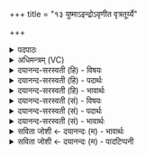 +++
title = "१३ युष्माऽइन्द्रोऽवृणीत वृत्रतूर्य्ये"

+++
<details><summary>पदपाठः</summary>

यु॒ष्माः। इन्द्रः॑। अ॒वृ॒णी॒त॒। वृ॒त्र॒तूर्य्य॒ इति॑ वृत्र॒ऽतूर्य्ये॑। यू॒यम्। इन्द्र॑म्। अ॒वृ॒णी॒ध्व॒म्। वृ॒त्र॒तूर्य्य॒ इति॑ वृ॒त्र॒ऽतूर्य्ये॑। प्रोक्षि॑ता॒ इति॒ प्रऽउ॑क्षिताः। स्थ॒। अ॒ग्नये॑। त्वा॒। जुष्ट॑म्। प्र। उ॒क्षा॒मि॒। अ॒ग्नीषोमा॑भ्याम्। त्वा॒। जुष्ट॑म्। प्रऽउ॒क्षा॒मि॒। दैव्या॑य। कर्म॑णे। शु॒न्ध॒ध्व॒म्। दे॒व॒य॒ज्याया॒ इति॑ देवऽय॒ज्यायै॑। यत्। वः॒। अशु॑द्धाः। प॒रा॒ज॒घ्नुरिति॑ पराऽज॒घ्नुः। इ॒दम्। वः॒ तत्। शु॒न्धा॒मि॒। १३।
</details>

<details><summary>अधिमन्त्रम् (VC)</summary>

- इन्द्रो देवता। अग्निर्यज्ञो देवता
- परमेष्ठी प्रजापतिर्ऋषिः
- निचृद् उष्णिक्, भूरिग् आर्ची गायत्री, भुरिग् उष्णिक्,
- ऋषभः
</details>

<details><summary>दयानन्द-सरस्वती (हि) - विषयः</summary>

उक्त जल किस प्रकार के हैं वा इन्द्र और वृत्र का युद्ध कैसे होता है, सो अगले मन्त्र में कहा गया है ॥
</details>

<details><summary>दयानन्द-सरस्वती (हि) - पदार्थः</summary>

पदार्थान्वयभाषाः -  यह जैसे (इन्द्रः) सूर्य्यलोक (वृत्रतूर्य्ये) मेघ के वध के लिये (युष्माः) पूर्वोक्त जलों को (अवृणीत) स्वीकार करता है, जैसे जल (इन्द्रम्) वायु को (अवृणीध्वम्) स्वीकार करते हैं, वैसे ही (यूयम्) हे मनुष्यो ! तुम लोग उन जल, औषधि, रसों को शुद्ध करने के लिये (वृत्रतूर्य्ये) मेघ के शीघ्रवेग में (प्रोक्षिताः) संसारी पदार्थों के सींचनेवाले जलों को (अवृणीध्वम्) स्वीकार करो और जैसे वे जल शुद्ध (स्थ) होते हैं, वैसे तुम भी शुद्ध हो। इसलिये मैं यज्ञ का अनुष्ठान करनेवाला (दैव्याय) सब को शुद्ध करनेवाले (कर्मणे) उत्क्षेपण=उछालना, अवक्षेपण=नीचे फेंकना, आकुञ्चन=सिमेटना, प्रसारण=फैलाना, गमन=चलना आदि पाँच प्रकार के कर्म हैं, उन के और (देवयज्यायै) विद्वान् वा श्रेष्ठ गुणों की दिव्य क्रिया के लिये तथा (अग्नये) भौतिक अग्नि से सुख के लिये (जुष्टम्) अच्छी क्रियाओं से सेवन करने योग्य (त्वा) उस यज्ञ को (प्रोक्षामि) करता हूँ तथा (अग्नीषोमाभ्याम्) अग्नि और सोम से वर्षा के निमित्त (जुष्टम्) प्रीति देनेवाला और प्रीति से सेवने योग्य (त्वा) उक्त यज्ञ को (प्रोक्षामि) मेघमण्डल में पहुँचाता हूँ। इस प्रकार यज्ञ से शुद्ध किये हुए जल (शुन्धध्वम्) अच्छे प्रकार शुद्ध होते हैं। (यत्) जिस कारण यज्ञ की शुद्धि से (वः) पूर्वोक्त जलों के अशुद्धि आदि दोष (पराजघ्नुः) निवृत्त हों, (तत्) उन जलों की शुद्धि को मैं (शुन्धामि) अच्छे प्रकार शुद्ध करता हूँ ॥ यह इस मन्त्र का प्रथम अर्थ है ॥१॥१३॥ हे यज्ञ करनेवाले मनुष्यो ! (यत्) जिस कारण (इन्द्रः) सूर्य्यलोक (वृत्रतूर्य्ये) मेघ के वध के निमित्त (युष्माः) पूर्वोक्त जल और (इन्द्रम्) पवन को (अवृणीत) स्वीकार करता है तथा जिस कारण सूर्य्य ने (वृत्रतूर्य्ये) मेघ की शीघ्रता के निमित्त (युष्माः) पूर्वोक्त जलों को (प्रोक्षिताः) पदार्थ सींचनेवाले (स्थ) किये हैं, इससे (यूयम्) तुम (त्वा) उक्त यज्ञ को सदा स्वीकार करके (नयत) सिद्धि को प्राप्त करो। इस प्रकार हम सब लोग (दैव्याय) श्रेष्ठ कर्म वा (देवयज्यायै) विद्वान् और दिव्य गुणों की श्रेष्ठ क्रियाओं के तथा (अग्नये) परमेश्वर की प्राप्ति के लिये (जुष्टम्) प्रीति करानेवाले यज्ञ को (प्रोक्षामि) सेवन करें तथा (अग्नीषोमाभ्याम्) अग्नि और सोम से प्रकाशित होनेवाले (त्वा) उक्त यज्ञ को (प्रोक्षामि) मेघमण्डल में पहुँचावें। हे मनुष्यो ! इस प्रकार करते हुए तुम सब पदार्थों वा सब मनुष्यों को (शुन्धध्वम्) शुद्ध करो और (यत्) जिससे (वः) तुम लोगों के अशुद्धि आदि दोष हैं, वे सदा (पराजघ्नुः) निवृत्त होते रहें। वैसे ही मैं वेद का प्रकाश करनेवाला तुम लोगों के शोधन अर्थात् शुद्धिप्रकार को (शुन्धामि) अच्छे प्रकार बढ़ाता हूँ ॥२॥१३॥
</details>

<details><summary>दयानन्द-सरस्वती (हि) - भावार्थः</summary>

भावार्थभाषाः -  (इस मन्त्र में लुप्तोपमालङ्कार है) परमेश्वर ने अग्नि और सूर्य्य को इसलिये रचा है कि वे सब पदार्थों में प्रवेश कर के उनके रस और जल को छिन्न-भिन्न कर दें, जिस से वे वायुमण्डल में जाकर फिर वहाँ से पृथिवी पर आके सब को सुख और शुद्धि करनेवाले हों। इस से मनुष्यों को उत्तम सुख प्राप्त होने के लिये अग्नि में सुगन्धित पदार्थों के होम से वायु और वृष्टि जल की शुद्धि द्वारा श्रेष्ठ सुख बढ़ाने के लिये प्रीतिपूर्वक नित्य यज्ञ करना चाहिये। जिस से इस संसार के सब रोग आदि दोष नष्ट होकर उस में शुद्ध गुण प्रकाशित होते रहें। इसी प्रयोजन के लिये मैं ईश्वर तुम सबों को उक्त यज्ञ के निमित्त शुद्धि करने का उपदेश करता हूँ कि हे मनुष्यो ! तुम लोग परोपकार करने के लिये शुद्ध कर्मों को नित्य किया करो तथा उक्त रीति से वायु, अग्नि और जल के गुणों को शिल्पक्रिया में युक्त करके अनेक यान आदि यन्त्रकला बना कर अपने पुरुषार्थ से सदैव सुखयुक्त होओ ॥१३॥
</details>

<details><summary>दयानन्द-सरस्वती (सं) - विषयः</summary>

पुनस्ताः कथंभूता आप इन्द्रवृत्रयुद्धं चेत्युपदिश्यते ॥
</details>

<details><summary>दयानन्द-सरस्वती (सं) - पदार्थः</summary>

पदार्थान्वयभाषाः -  यथाऽयमिन्द्रो वृत्रतूर्य्ये युष्मास्ताः पूर्वोक्ता अप अवृणीत वृणीते। यथा ता इन्द्रं वायुमवृणीध्वं वृणते तथैव ता अपो यूयं वृत्रतूर्य्ये प्रोक्षिताऽवृणीध्वम्। यथा ता आपः शुद्धा स्थ भवेयुरेतदर्थमहं यज्ञानुष्ठाता दैव्याय कर्मणे देवयज्याया अग्नये जुष्टं त्वा तं यज्ञं प्रोक्षामि। एवमग्नीषोमाभ्यां जुष्टं त्वा तं यज्ञं प्रोक्षामि। एवं यज्ञशोधितास्ता आपः शुन्धध्वं शुन्धन्ति यद्वस्तासामशुद्धा गुणास्ते पराजघ्नुस्तत् तस्मात् वस्तासामिदं शोधनं शुन्धामि ॥ इत्येकोऽन्वयः ॥१३॥ हे यज्ञानुष्ठातारो मनुष्या ! यद्यदिन्द्रो वृत्रतूर्य्ये युष्मा इन्द्रमवृणीत यद्यस्माश्चेन्द्रेण वृत्रतूर्य्ये ताः प्रोक्षिताः स्थ भवन्ति। तस्माद्यूयं त्वा तं यज्ञं सदाऽवृणीध्वम्। एवं च सर्वे जनाः दैव्याय कर्मणे देवयज्याया अग्नये त्वा तं जुष्टं यज्ञं प्रोक्षामि तथा चाग्नीषोमाभ्यां जुष्टं तं यज्ञं प्रोक्षामि एवं कुर्वन्तो यूयं सर्वान् पदार्थान् जनांश्च शुन्धध्वं शोधयत। यद्वोऽशुद्धा दोषास्ते सदैव पराजघ्नुर्निवृत्ता भवेयुस्तत् तस्मात् कारणादहं वो युष्माकमिदं शोधनं शुन्धामि ॥ इति द्वितीयोऽन्वयः ॥१३॥
</details>

<details><summary>दयानन्द-सरस्वती (सं) - भावार्थः</summary>

भावार्थभाषाः -  अत्र लुप्तोपमालङ्कारः। ईश्वरेणाग्निसूर्य्यावेतदर्थौ रचितौ यदिमौ सर्वेषां पदार्थानां मध्ये प्रविष्टौ जलौषधिरसान् छित्त्वा, वायुं प्राप्य मेघमण्डलं गत्वाऽऽगत्य च शुद्धिसुखकारका भवेयुस्तस्मान्मनुष्यैरुत्तमसुखलाभायाग्नौ सुगन्ध्यादिपदार्थानां होमेन वायुवृष्टिजलशुद्धिद्वारा दिव्यसुखानामुत्पादनाय संप्रीत्या नित्यं यज्ञः करणीयः। यतः सर्वे दोषा नष्टा भूत्वाऽस्मिन् विश्वे सततं शुद्धा गुणाः प्रकाशिता भवेयुः। एतदर्थमहमीश्वर इदं शोधनमादिशामि यूयं परोपकारार्थानि शुद्धानि कर्माणि नित्यं कुरुतेति। एवं रीत्यैव वाय्वग्निजलगुणग्रहणप्रयोजनाभ्यां शिल्पविद्ययाऽनेकानि यानानि यन्त्रकलाश्च रचयित्वा पुरुषार्थेन सदैव सुखिनो भवतेति ॥१३॥
</details>

<details><summary>सविता जोशी ← दयानन्दः (म) - भावार्थः</summary>

भावार्थभाषाः -  या मंत्रात लुप्तोपमालंकार आहे. परमेश्वराने अग्नी व सूर्याची निर्मिती यासाठी केलेली आहे की, ते सर्व पदार्थांत प्रविष्ट होऊन त्यातील रसाचे व जलाचे सूक्ष्मरूपात परिवर्तन व्हावे. ते वायुमंडळात मिसळून पुन्हा पृथ्वीवर पर्जन्याच्या रूपाने यावेत, शुद्ध व्हावेत व त्यांच्याकडून सर्वांना सुख प्राप्त व्हावे. सर्व माणसांना सुख मिळावे यासाठी अग्नीत सुगंधित पदार्थ घालून होम करावा. वायू व वृष्टिजलाची शुद्धी व्हावी आणि त्याद्वारे सुख प्राप्त व्हावे यासाठी नित्य निष्ठेने यज्ञ करावा. यज्ञामुळे जगातील सर्व रोग नष्ट व्हावेत. वातावरण शुद्धी व्हावी आणि त्याद्वारे सुख प्राप्त व्हावे नित्य यज्ञ करावा, यज्ञामुळे जगातील सर्व रोग नष्ट व्हावेत, वातावरण शुद्धी व्हावी या हेतूने मी (ईश्वर) यज्ञाद्वारे शुद्ध वातावरण करावे, असा तुम्हाला उपदेश करतो.
</details>

<details><summary>सविता जोशी ← दयानन्दः (म) - पादटिप्पनी</summary>

टिप्पणी:   हे माणसांनो ! तुम्ही परोपकार करण्यासाठी सदैव चांगले कर्म करा. पूर्वोक्त वायू, अग्नी, जल यांचा शिल्पविद्येमध्ये प्रयोग करून आपल्या पुरुषार्थाने याने इत्यादी यंत्रे तयार करून सुख प्राप्त करा.
</details>